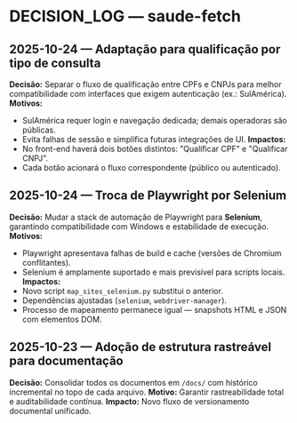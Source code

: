 # DECISION_LOG — saude-fetch

## 2025-10-24 — Adaptação para qualificação por tipo de consulta
**Decisão:** Separar o fluxo de qualificação entre CPFs e CNPJs para melhor compatibilidade com interfaces que exigem autenticação (ex.: SulAmérica).
**Motivos:**
- SulAmérica requer login e navegação dedicada; demais operadoras são públicas.
- Evita falhas de sessão e simplifica futuras integrações de UI.
**Impactos:**
- No front-end haverá dois botões distintos: "Qualificar CPF" e "Qualificar CNPJ".
- Cada botão acionará o fluxo correspondente (público ou autenticado).

## 2025-10-24 — Troca de Playwright por Selenium
**Decisão:** Mudar a stack de automação de Playwright para **Selenium**, garantindo compatibilidade com Windows e estabilidade de execução.
**Motivos:**
- Playwright apresentava falhas de build e cache (versões de Chromium conflitantes).
- Selenium é amplamente suportado e mais previsível para scripts locais.
**Impactos:**
- Novo script `map_sites_selenium.py` substitui o anterior.
- Dependências ajustadas (`selenium`, `webdriver-manager`).
- Processo de mapeamento permanece igual — snapshots HTML e JSON com elementos DOM.

## 2025-10-23 — Adoção de estrutura rastreável para documentação
**Decisão:** Consolidar todos os documentos em `/docs/` com histórico incremental no topo de cada arquivo.
**Motivo:** Garantir rastreabilidade total e auditabilidade contínua.
**Impacto:** Novo fluxo de versionamento documental unificado.